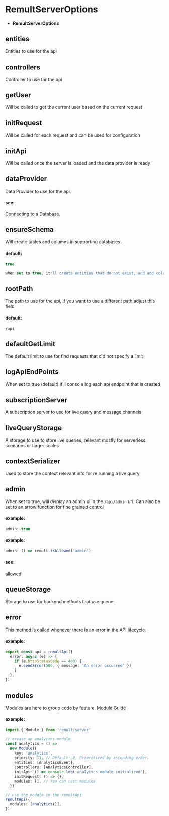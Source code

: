 # RemultServerOptions

- **RemultServerOptions**

## entities

Entities to use for the api

## controllers

Controller to use for the api

## getUser

Will be called to get the current user based on the current request

## initRequest

Will be called for each request and can be used for configuration

## initApi

Will be called once the server is loaded and the data provider is ready

## dataProvider

Data Provider to use for the api.

#### see:

[Connecting to a Database](https://remult.dev/docs/databases.html).

## ensureSchema

Will create tables and columns in supporting databases.

#### default:

```ts
true

when set to true, it'll create entities that do not exist, and add columns that are missing.
```

## rootPath

The path to use for the api, if you want to use a different path adjust this field

#### default:

`/api`

## defaultGetLimit

The default limit to use for find requests that did not specify a limit

## logApiEndPoints

When set to true (default) it'll console log each api endpoint that is created

## subscriptionServer

A subscription server to use for live query and message channels

## liveQueryStorage

A storage to use to store live queries, relevant mostly for serverless scenarios or larger scales

## contextSerializer

Used to store the context relevant info for re running a live query

## admin

When set to true, will display an admin ui in the `/api/admin` url.
Can also be set to an arrow function for fine grained control

#### example:

```ts
admin: true
```

#### example:

```ts
admin: () => remult.isAllowed('admin')
```

#### see:

[allowed](http://remult.dev/docs/allowed.html)

## queueStorage

Storage to use for backend methods that use queue

## error

This method is called whenever there is an error in the API lifecycle.

#### example:

```ts
export const api = remultApi({
  error: async (e) => {
    if (e.httpStatusCode == 400) {
      e.sendError(500, { message: 'An error occurred' })
    }
  },
})
```

## modules

Modules are here to group code by feature. [Module Guide](https://remult.dev/docs/modules)

#### example:

```ts
import { Module } from 'remult/server'

// create an analytics module
const analytics = () =>
  new Module({
    key: 'analytics',
    priority: 11, // Default: 0, Prioritized by ascending order.
    entities: [AnalyticsEvent],
    controllers: [AnalyticsController],
    initApi: () => console.log('analytics module initialized'),
    initRequest: () => {},
    modules: [], // You can nest modules
  })

// use the module in the remultApi
remultApi({
  modules: [analytics()],
})
```

